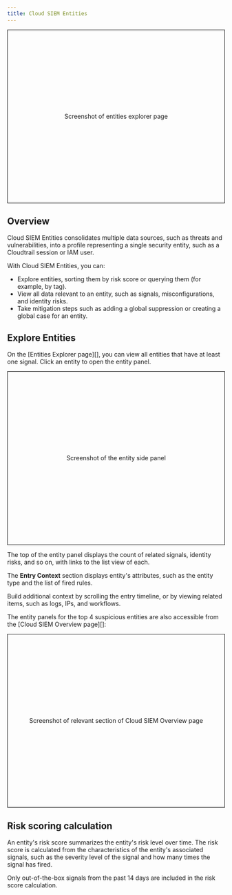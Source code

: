 ```yaml
---
title: Cloud SIEM Entities
---
```


<div style="border: 1px solid black; height: 400px; width: 100%; line-height: 400px; text-align: center; margin-bottom: 1em">
Screenshot of entities explorer page
</div>

## Overview

Cloud SIEM Entities consolidates multiple data sources, such as threats and vulnerabilities, into a profile representing a single security entity, such as a Cloudtrail session or IAM user.

With Cloud SIEM Entities, you can:

- Explore entities, sorting them by risk score or querying them (for example, by tag).
- View all data relevant to an entity, such as signals, misconfigurations, and identity risks.
- Take mitigation steps such as adding a global suppression or creating a global case for an entity.

## Explore Entities

On the [Entities Explorer page][], you can view all entities that have at least one signal. Click an entity to open the entity panel.

<div style="border: 1px solid black; height: 400px; width: 100%; line-height: 400px; text-align: center; margin-bottom: 1em">
Screenshot of the entity side panel
</div>

The top of the entity panel displays the count of related signals, identity risks, and so on, with links to the list view of each.

The **Entry Context** section displays entity's attributes, such as the entity type and the list of fired rules. 

Build additional context by scrolling the entry timeline, or by viewing related items, such as logs, IPs, and workflows.

The entity panels for the top 4 suspicious entities are also accessible from the [Cloud SIEM Overview page][]:

<div style="border: 1px solid black; height: 400px; width: 100%; line-height: 400px; text-align: center; margin-bottom: 1em">
Screenshot of relevant section of Cloud SIEM Overview page
</div>

## Risk scoring calculation

An entity's risk score summarizes the entity's risk level over time. The risk score is calculated from the characteristics of the entity's associated signals, such as the severity level of the signal and how many times the signal has fired.

Only out-of-the-box signals from the past 14 days are included in the risk score calculation.
